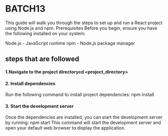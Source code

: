 # BATCH13
This guide will walk you through the steps to set up and run a React project using Node.js and npm.
Prerequisites
Before you begin, ensure you have the following installed on your system:

Node.js - JavaScript runtime
npm - Node.js package manager

## steps that are followed

#### 1.Navigate to the project directorycd <project_directory>

#### 2. Install dependencies
Run the following command to install project dependencies:
npm install

#### 3. Start the development server
Once the dependencies are installed, you can start the development server by running:
npm start 
This command will start the development server and open your default web browser to display the application.
